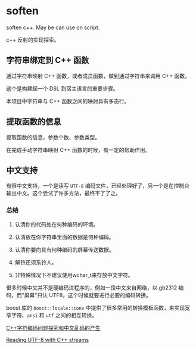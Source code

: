 # soften

soften c++. May be can use on script.

c++ 反射的实现探索。

## 字符串绑定到 C++ 函数

通过字符串映射 C++ 函数，或者成员函数，做到通过字符串来调用 C++ 函数。

这个是构建起一个 DSL 到宿主语言的重要步骤。

本项目中字符串与 C++ 函数之间的映射具有多态行。

## 提取函数的信息

提取函数的信息，参数个数，参数类型。

在完成手动字符串映射 C++ 函数的时候，有一定的帮助作用。

## 中文支持

有限中文支持，一个是读写 `UTF-8` 编码文件，已经处理好了，另一个是在控制台输出中文。这个尝试了许多方法，最终不了了之。

### 总结

1. 认清你的代码处在何种编码的环境。

2. 认清放在你字符串里面的数据是何种编码。

3. 认清你要向具有何种编码的屏幕传送数据。

4. 解铃还须系铃人。

5. 非特殊情况下不建议使用wchar_t来存放中文字符。

很多时候中文并不是硬编码进程序的，例如一段中文来自网络，以 gb2312 编码，而"屏幕"只认 UTF8，这个时候就要进行必要的编码转换。

boost 库的 `boost::locale::conv` 中提供了很多常用的转换模板函数，来实现宽窄字符、`ansi` 和 `utf` 之间的相互转换。

[C++字符编码问题探究和中文乱码的产生](http://my.oschina.net/ybusad/blog/363139)

[Reading UTF-8 with C++ streams](http://www.codeproject.com/Articles/38242/Reading-UTF-with-C-streams)

